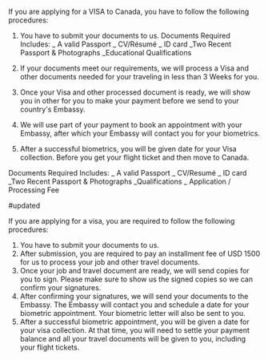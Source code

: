 If you are applying for a VISA to Canada,  you have to follow the following procedures:

1. You have to submit your documents to us.
Documents Required Includes:
_ A valid Passport
_ CV/Résumé
_ ID card
_Two Recent Passport & Photographs
_Educational Qualifications

2. If your documents meet our requirements, we will process a Visa and other documents needed for your traveling in less than 3 Weeks for you.

3. Once your Visa and other processed document is ready, we will show you in other for you to make your payment before we send to your country's Embassy.

4. We will use part of your payment to book an appointment with your Embassy, after which your Embassy will contact you for your biometrics.

5. After a successful biometrics, you will be given date for your Visa collection. Before you get your flight ticket and then move to Canada.




Documents Required Includes:
_ A valid Passport
_ CV/Resumé
_ ID card
_Two Recent Passport & Photographs
_Qualifications
_ Application / Processing Fee




#updated

If you are applying for a visa, you are required to follow the following procedures:

1. You have to submit your documents to us.
2. After submission, you are required to pay an installment fee of USD 1500 for us to process your job and other travel documents.
3. Once your job and travel document are ready, we will send copies for you to sign. Please make sure to show us the signed copies so we can confirm your signatures.
4. After confirming your signatures, we will send your documents to the Embassy. The Embassy will contact you and schedule a date for your biometric appointment. Your biometric letter will also be sent to you.
5. After a successful biometric appointment, you will be given a date for your visa collection. At that time, you will need to settle your payment balance and all your travel documents will be given to you, including your flight tickets.
